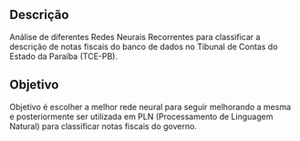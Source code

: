 ## Descrição
Análise de diferentes Redes Neurais Recorrentes para classificar a descrição de notas fiscais do banco de dados no Tibunal de Contas do Estado da Paraíba (TCE-PB).

## Objetivo
Objetivo é escolher a melhor rede neural para seguir melhorando a mesma e posteriormente ser utilizada em PLN (Processamento de Linguagem Natural) para classificar notas fiscais do governo.
